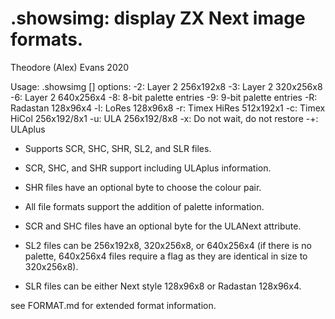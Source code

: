 # .showsimg: display ZX Next image formats.

Theodore (Alex) Evans 2020

Usage: .showsimg [<options>] <filename>
options:
  	-2: Layer 2 256x192x8
  	-3: Layer 2 320x256x8
  	-6: Layer 2 640x256x4
  	-8: 8-bit palette entries
  	-9: 9-bit palette entries
  	-R: Radastan 128x96x4
  	-l: LoRes 128x96x8
  	-r: Timex HiRes 512x192x1
  	-c: Timex HiCol 256x192/8x1
  	-u: ULA 256x192/8x8
  	-x: Do not wait, do not restore
  	-+: ULAplus

* Supports SCR, SHC, SHR, SL2, and SLR files.

* SCR, SHC, and SHR support including ULAplus information.

* SHR files have an optional byte to choose the colour pair.

* All file formats support the addition of palette information.

* SCR and SHC files have an optional byte for the ULANext attribute.

* SL2 files can be 256x192x8, 320x256x8, or 640x256x4 (if there is no
palette, 640x256x4 files require a flag as they are identical in size
to 320x256x8).

* SLR files can be either Next style 128x96x8 or Radastan 128x96x4.

see FORMAT.md for extended format information.
